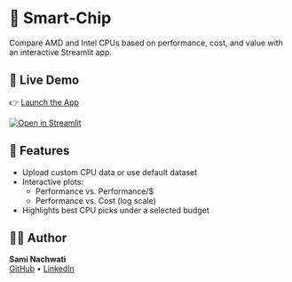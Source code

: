 # 🧠 Smart-Chip

Compare AMD and Intel CPUs based on performance, cost, and value with an interactive Streamlit app.

## 🚀 Live Demo

👉 [Launch the App](https://smart-chip.streamlit.app)

[![Open in Streamlit](https://static.streamlit.io/badges/streamlit_badge_black_white.svg)](https://smart-chip.streamlit.app)

## 📂 Features

- Upload custom CPU data or use default dataset
- Interactive plots:
  - Performance vs. Performance/$
  - Performance vs. Cost (log scale)
- Highlights best CPU picks under a selected budget

## 👨‍💻 Author

**Sami Nachwati**  
[GitHub](https://github.com/SamiNachwati) • [LinkedIn](https://linkedin.com/in/sami-nachwati-519288264)
